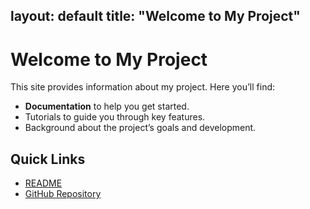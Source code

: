 layout: default
title: "Welcome to My Project"
---

# Welcome to My Project

This site provides information about my project. Here you’ll find:
- **Documentation** to help you get started.
- Tutorials to guide you through key features.
- Background about the project’s goals and development.

## Quick Links
- [README](README.md)
- [GitHub Repository](https://github.com/username/repository-name)
